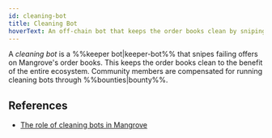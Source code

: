 ```yaml
---
id: cleaning-bot
title: Cleaning Bot
hoverText: An off-chain bot that keeps the order books clean by sniping failing offers.
---
```


A _cleaning bot_ is a %%keeper bot|keeper-bot%% that snipes failing offers on Mangrove's order books. This keeps the order books clean to the benefit of the entire ecosystem. Community members are compensated for running cleaning bots through %%bounties|bounty%%.

## References

* [The role of cleaning bots in Mangrove](../keeper-bots/background/the-role-of-cleaning-bots-in-mangrove.md)

